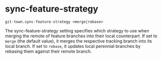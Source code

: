 # sync-feature-strategy

```
git-town.sync-feature-strategy <merge|rebase>
```

The sync-feature-strategy setting specifies which strategy to use when merging
the remote of feature branches into their local counterpart. If set to `merge`
(the default value), it merges the respective tracking branch into its local
branch. If set to `rebase`, it updates local perennial branches by rebasing them
against their remote branch.

